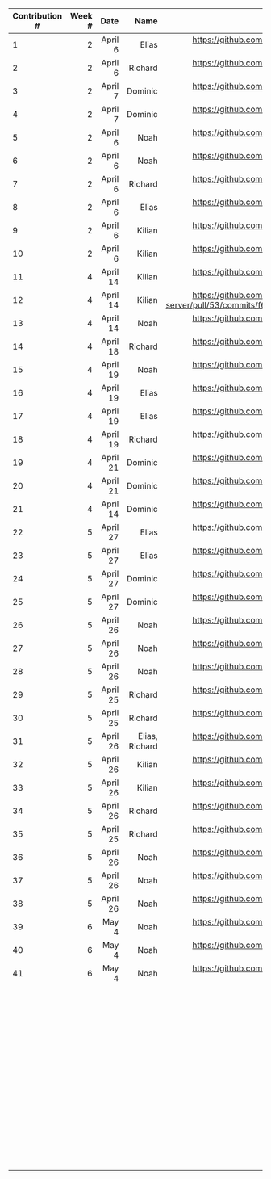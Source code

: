 | Contribution # |   Week # |                 Date |         Name |                                                                                                                                                                                                                                                                                                                                         GitHub Issue |
|----------------|---------:|---------------------:|-------------:|-----------------------------------------------------------------------------------------------------------------------------------------------------------------------------------------------------------------------------------------------------------------------------------------------------------------------------------------------------:|
| 1              |   2    	 |             April 6 |        Elias  |                                                                                                                                                                                                                                                                         https://github.com/sopra-fs23-group-27/sopra-fs23-group-27-server/issues/47 |
| 2              |   2    	 |             April 6 |      Richard  |                                                                                                                                                                                                                                                                         https://github.com/sopra-fs23-group-27/sopra-fs23-group-27-server/issues/20 |
| 3              |   2    	 |             April 7 |      Dominic  |                                                                                                                                                                                                                                                                         https://github.com/sopra-fs23-group-27/sopra-fs23-group-27-client/issues/16 |
| 4              |   2    	 |             April 7 |      Dominic  |                                                                                                                                                                                                                                                                         https://github.com/sopra-fs23-group-27/sopra-fs23-group-27-client/issues/14 |
| 5              |   2    	 |             April 6 |         Noah  |                                                                                                                                                                                                                                                                         https://github.com/sopra-fs23-group-27/sopra-fs23-group-27-client/issues/33 |
| 6              |   2    	 |             April 6 |         Noah  |                                                                                                                                                                                                                                                                          https://github.com/sopra-fs23-group-27/sopra-fs23-group-27-client/issues/7 |
| 7              |   2    	 |             April 6 |      Richard  |                                                                                                                                                                                                                                                                         https://github.com/sopra-fs23-group-27/sopra-fs23-group-27-server/issues/21 |
| 8              |   2    	 |             April 6 |        Elias  |                                                                                                                                                                                                                                                                         https://github.com/sopra-fs23-group-27/sopra-fs23-group-27-server/issues/41 |
| 9              |   2     	 |             April 6 |       Kilian  |                                                                                                                                                                                                                                                                           https://github.com/sopra-fs23-group-27/sopra-fs23-group-27-server/pull/49 |
| 10             |   2     	 |             April 6 |       Kilian  |                                                                                                                                                                                                                                                                         https://github.com/sopra-fs23-group-27/sopra-fs23-group-27-server/issues/39 |
| 11             |   4     	 |            April 14 |       Kilian  |                                                                                                                                                                                                                                                                           https://github.com/sopra-fs23-group-27/sopra-fs23-group-27-server/pull/53 |
| 12             |   4     	 |            April 14 |       Kilian  |                                                                                                                                                                                                                          https://github.com/sopra-fs23-group-27/sopra-fs23-group-27-server/pull/53/commits/f6b90cb79974c3dbefcfec51df9da42a721c3aba |
| 13             |   4       |            April 14 |         Noah  |                                                                                                                                                                                                                                                                          https://github.com/sopra-fs23-group-27/sopra-fs23-group-27-client/issues/8 |
| 14             |   4    	 |            April 18 |      Richard  |                                                                                                                                                                                                                                                                         https://github.com/sopra-fs23-group-27/sopra-fs23-group-27-server/issues/44 |
| 15             |   4     	 |            April 19 |         Noah  |                                                                                                                                                                                                                                                                         https://github.com/sopra-fs23-group-27/sopra-fs23-group-27-client/issues/12 |
| 16             |   4       |            April 19 |        Elias  |                                                                                                                                                                                                                                                                         https://github.com/sopra-fs23-group-27/sopra-fs23-group-27-server/issues/57 |
| 17             |   4       |            April 19 |        Elias  |                                                                                                                                                                                                                                                                         https://github.com/sopra-fs23-group-27/sopra-fs23-group-27-server/issues/48 |
| 18             |   4    	 |            April 19 |      Richard  |                                                                                                                                                                                                                                                                         https://github.com/sopra-fs23-group-27/sopra-fs23-group-27-server/issues/56 |
| 19	         |   4       |            April 21 |      Dominic  |                                                                                                                                                                                                                                                                          https://github.com/sopra-fs23-group-27/sopra-fs23-group-27-client/issues/1 |
| 20             |   4     	 |            April 21 |      Dominic  |                                                                                                                                                                                                                                                                          https://github.com/sopra-fs23-group-27/sopra-fs23-group-27-client/issues/2 |
| 21             |   4     	 |            April 14 |      Dominic  |                                                                                                                                                                                                                                                                         https://github.com/sopra-fs23-group-27/sopra-fs23-group-27-client/issues/15 |
| 22	         |   5       |            April 27 |        Elias  |                                                                                                                                                                                                                                                                         https://github.com/sopra-fs23-group-27/sopra-fs23-group-27-server/issues/40 |
| 23	         |   5       |            April 27 |         Elias |                                                                                                                                                                                                                                                                         https://github.com/sopra-fs23-group-27/sopra-fs23-group-27-server/issues/43 |
| 24             |   5  	 |            April 27 |      Dominic  |                                                                                                                                                                                                                                                                         https://github.com/sopra-fs23-group-27/sopra-fs23-group-27-client/issues/32 |                                                                                                                                                                                                                                                       |
| 25	         |   5  	 |            April 27 |      Dominic  |                                                                                                                                                                                                                                                                         https://github.com/sopra-fs23-group-27/sopra-fs23-group-27-client/issues/26 |                                                                                                                                                                                                                                         |
| 26             |   5  	 |            April 26 |         Noah  |                                                                                                                                                                                                                                                                         https://github.com/sopra-fs23-group-27/sopra-fs23-group-27-client/issues/11 |
| 27             |   5  	 |            April 26 |         Noah  |                                                                                                                                                                                                                                                                         https://github.com/sopra-fs23-group-27/sopra-fs23-group-27-client/issues/30 |
| 28             |   5  	 |            April 26 |         Noah  |                                                                                                                                                                                                                                                                         https://github.com/sopra-fs23-group-27/sopra-fs23-group-27-client/issues/31 |
| 29             |   5	     |            April 25 |      Richard  |                                                                                                                                                                                                                                                                         https://github.com/sopra-fs23-group-27/sopra-fs23-group-27-server/issues/60 |
| 30             |   5	     |            April 25 |      Richard  |                                                                                                                                                                                                                                                                         https://github.com/sopra-fs23-group-27/sopra-fs23-group-27-server/issues/63 |
| 31             |   5	     |            April 26 |Elias, Richard |                                                                                                                                                                                                                                                                         https://github.com/sopra-fs23-group-27/sopra-fs23-group-27-server/issues/67 |
| 32             |   5	     |            April 26 |       Kilian  |                                                                                                                                                                                                                                                                           https://github.com/sopra-fs23-group-27/sopra-fs23-group-27-server/pull/61 |
| 33             |   5	     |            April 26 |       Kilian  |                                                                                                                                                                                                                                                                         https://github.com/sopra-fs23-group-27/sopra-fs23-group-27-server/issues/70 |
| 34             |   5	     |            April 26 |      Richard  |                                                                                                                                                                                                                                                                         https://github.com/sopra-fs23-group-27/sopra-fs23-group-27-server/issues/71 |
| 35             |   5	     |            April 25 |      Richard  |                                                                                                                                                                                                                                                                         https://github.com/sopra-fs23-group-27/sopra-fs23-group-27-server/issues/73 |                                                                                                                                                                                                                                                                                                                                                	 |
| 36             |   5	     |            April 26 |      Noah  |                                                                                                                                                                                                                                                                         https://github.com/sopra-fs23-group-27/sopra-fs23-group-27-client/issues/9 |                                                                                                                                                                                                                                                                                                                                              	 |
| 37             |   5	     |            April 26 |      Noah  |                                                                                                                                                                                                                                                                         https://github.com/sopra-fs23-group-27/sopra-fs23-group-27-client/issues/10 |                                                                                                                                                                                                                                                                                                                                                 	
| 38             |   5	     |            April 26 |      Noah  |                                                                                                                                                                                                                                                                         https://github.com/sopra-fs23-group-27/sopra-fs23-group-27-client/issues/13 |                                                                                                                                                                                                                                                                                                                                                  	
| 39             |   6	     |            May 4 |      Noah  |                                                                                                                                                                                                                                                                         https://github.com/sopra-fs23-group-27/sopra-fs23-group-27-client/issues/19 |                                                                                                                                                                                                                                                                                                                                                   	 
| 40             |   6	     |            May 4 |      Noah  |                                                                                                                                                                                                                                                                         https://github.com/sopra-fs23-group-27/sopra-fs23-group-27-client/issues/20 |                                                                                                                                                                                                                                                                                                                                                   	 
| 41             |   6	     |            May 4 |      Noah  |                                                                                                                                                                                                                                                                         https://github.com/sopra-fs23-group-27/sopra-fs23-group-27-client/issues/23 |                                                                                                                                                                                                                                                                                                                                                    	 |
| 	              |        	 |                    	 |            	 |                                                                                                                                                                                                                                                                                                                                                    	 |
| 	              |        	 |                    	 |            	 |                                                                                                                                                                                                                                                                                                                                                    	 |
| 	              |        	 |                    	 |            	 |                                                                                                                                                                                                                                                                                                                                                    	 |
| 	              |        	 |                    	 |            	 |                                                                                                                                                                                                                                                                                                                                                    	 |
| 	              |        	 |                    	 |            	 |                                                                                                                                                                                                                                                                                                                                                    	 |
| 	              |        	 |                    	 |            	 |                                                                                                                                                                                                                                                                                                                                                    	 |
| 	              |        	 |                    	 |            	 |                                                                                                                                                                                                                                                                                                                                                    	 |
| 	              |        	 |                    	 |            	 |                                                                                                                                                                                                                                                                                                                                                    	 |
| 	              |        	 |                    	 |            	 |                                                                                                                                                                                                                                                                                                                                                    	 |
| 	              |        	 |                    	 |            	 |                                                                                                                                                                                                                                                                                                                                                    	 |
| 	              |        	 |                    	 |            	 |                                                                                                                                                                                                                                                                                                                                                    	 |
| 	              |        	 |                    	 |            	 |                                                                                                                                                                                                                                                                                                                                                    	 |
| 	              |        	 |                    	 |            	 |                                                                                                                                                                                                                                                                                                                                                    	 |
| 	              |        	 |                    	 |            	 |                                                                                                                                                                                                                                                                                                                                                    	 |
| 	              |        	 |                    	 |            	 |                                                                                                                                                                                                                                                                                                                                                    	 |
| 	              |        	 |                    	 |            	 |                                                                                                                                                                                                                                                                                                                                                    	 |
| 	              |        	 |                    	 |            	 |                                                                                                                                                                                                                                                                                                                                                    	 |
| 	              |        	 |                    	 |            	 |                                                                                                                                                                                                                                                                                                                                                    	 |
| 	              |        	 |                    	 |            	 |                                                                                                                                                                                                                                                                                                                                                    	 |
| 	              |        	 |                    	 |            	 |                                                                                                                                                                                                                                                                                                                                                    	 |
| 	              |        	 |                    	 |            	 |                                                                                                                                                                                                                                                                                                                                                    	 |
| 	              |        	 |                    	 |            	 |                                                                                                                                                                                                                                                                                                                                                    	 |
| 	              |        	 |                    	 |            	 |                                                                                                                                                                                                                                                                                                                                                    	 |
| 	              |        	 |                    	 |            	 |                                                                                                                                                                                                                                                                                                                                                    	 |
| 	              |        	 |                    	 |            	 |                                                                                                                                                                                                                                                                                                                                                    	 |
| 	              |        	 |                    	 |            	 |                                                                                                                                                                                                                                                                                                                                                    	 |
| 	              |        	 |                    	 |            	 |                                                                                                                                                                                                                                                                                                                                                    	 |
| 	              |        	 |                    	 |            	 |                                                                                                                                                                                                                                                                                                                                                    	 |
| 	              |        	 |                    	 |            	 |                                                                                                                                                                                                                                                                                                                                                    	 |
| 	              |        	 |                    	 |            	 |                                                                                                                                                                                                                                                                                                                                                    	 |
| 	              |        	 |                    	 |            	 |                                                                                                                                                                                                                                                                                                                                                    	 |
| 	              |        	 |                    	 |            	 |                                                                                                                                                                                                                                                                                                                                                    	 |
| 	              |        	 |                    	 |            	 |                                                                                                                                                                                                                                                                                                                                                    	 |
| 	              |        	 |                    	 |            	 |                                                                                                                                                                                                                                                                                                                                                    	 |
| 	              |        	 |                    	 |            	 |                                                                                                                                                                                                                                                                                                                                                    	 |
| 	              |        	 |                    	 |            	 |                                                                                                                                                                                                                                                                                                                                                    	 |
| 	              |        	 |                    	 |            	 |                                                                                                                                                                                                                                                                                                                                                    	 |
| 	              |        	 |                    	 |            	 |                                                                                                                                                                                                                                                                                                                                                    	 |
| 	              |        	 |                    	 |            	 |                                                                                                                                                                                                                                                                                                                                                    	 |
| 	              |        	 |                    	 |            	 |                                                                                                                                                                                                                                                                                                                                                    	 |
| 	              |        	 |                    	 |            	 |                                                                                                                                                                                                                                                                                                                                                    	 |
| 	              |        	 |                    	 |            	 |                                                                                                                                                                                                                                                                                                                                                    	 |
| 	              |        	 |                    	 |            	 |                                                                                                                                                                                                                                                                                                                                                    	 |
| 	              |        	 |                    	 |            	 |                                                                                                                                                                                                                                                                                                                                                    	 |
| 	              |        	 |                    	 |            	 |                                                                                                                                                                                                                                                                                                                                                    	 |
| 	              |        	 |                    	 |            	 |                                                                                                                                                                                                                                                                                                                                                    	 |
| 	              |        	 |                    	 |            	 |                                                                                                                                                                                                                                                                                                                                                    	 |
| 	              |        	 |                    	 |            	 |                                                                                                                                                                                                                                                                                                                                                    	 |
| 	              |        	 |                    	 |            	 |                                                                                                                                                                                                                                                                                                                                                    	 |
| 	              |        	 |                    	 |            	 |                                                                                                                                                                                                                                                                                                                                                    	 |
| 	              |        	 |                    	 |            	 |                                                                                                                                                                                                                                                                                                                                                    	 |
| 	              |        	 |                    	 |            	 |                                                                                                                                                                                                                                                                                                                                                    	 |
| 	              |        	 |                    	 |            	 |                                                                                                                                                                                                                                                                                                                                                    	 |
| 	              |        	 |                    	 |            	 |                                                                                                                                                                                                                                                                                                                                                    	 |
| 	              |        	 |                    	 |            	 |                                                                                                                                                                                                                                                                                                                                                    	 |
| 	              |        	 |                    	 |            	 |                                                                                                                                                                                                                                                                                                                                                    	 |
| 	              |        	 |                    	 |            	 |                                                                                                                                                                                                                                                                                                                                                    	 |
| 	              |        	 |                    	 |            	 |                                                                                                                                                                                                                                                                                                                                                    	 |
| 	              |        	 |                    	 |            	 |                                                                                                                                                                                                                                                                                                                                                    	 |
| 	              |        	 |                    	 |            	 |                                                                                                                                                                                                                                                                                                                                                    	 |
| 	              |        	 |                    	 |            	 |                                                                                                                                                                                                                                                                                                                                                    	 |
